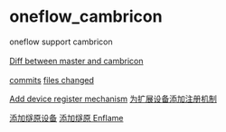 # oneflow_cambricon <br>                                                                                      
oneflow support cambricon <br>    
[Diff between master and cambricon](https://github.com/Oneflow-Inc/oneflow_cambricon/pull/17/files)<br>    
[commits](https://github.com/Oneflow-Inc/oneflow_cambricon/pull/17/commits)
[files changed](https://github.com/Oneflow-Inc/oneflow_cambricon/pull/17/files)

[Add device register mechanism](https://github.com/Oneflow-Inc/oneflow/pull/4180)
[为扩展设备添加注册机制](https://github.com/Oneflow-Inc/oneflow/pull/4180/files)
  
[添加燧原设备](https://github.com/ZJLabDubhe/oneflow_enflame/commit/3b9bb737438402231c629b6a3b1e8a1165538e75)
[添加燧原 Enflame](https://note.youdao.com/s/c8PjLU9y)  
      
